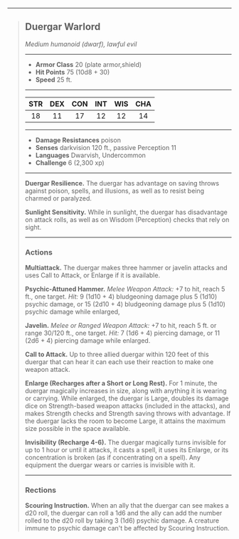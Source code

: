 ***
> ## Duergar Warlord
> *Medium humanoid (dwarf), lawful evil*
> 
> ***
> 
> - **Armor Class** 20 (plate armor,shield)
> - **Hit Points** 75 (10d8 + 30)
> - **Speed** 25 ft.
> 
> ***
> 
> |STR|DEX|CON|INT|WIS|CHA|
> |:---:|:---:|:---:|:---:|:---:|:---:|
> |18|11|17|12|12|14|
> 
> ***
> 
> - **Damage Resistances** poison
> - **Senses** darkvision 120 ft., passive Perception 11
> - **Languages** Dwarvish, Undercommon
> - **Challenge** 6 (2,300 xp)
> 
> ***
> 
> **Duergar Resilience.** The duergar has advantage on saving throws against poison, spells, and illusions, as well as to resist being charmed or paralyzed.
> 
> **Sunlight Sensitivity.** While in sunlight, the duergar has disadvantage on attack rolls, as well as on Wisdom (Perception) checks that rely on sight.
> 
> ***
> 
> ### Actions
> **Multiattack.** The duergar makes three hammer or javelin attacks and uses Call to Attack, or Enlarge if it is available.
> 
> **Psychic-Attuned Hammer.** *Melee Weapon Attack:* +7 to hit, reach 5 ft., one target. *Hit:* 9 (1d10 + 4) bludgeoning damage plus 5 (1d10) psychic damage, or 15 (2d10 + 4) bludgeoning damage plus 5 (1d10) psychic damage while enlarged,
> 
> **Javelin.** *Melee or Ranged Weapon Attack:* +7 to hit, reach 5 ft. or range 30/120 ft., one target. *Hit:* 7 (1d6 + 4) piercing damage, or 11 (2d6 + 4) piercing damage while enlarged.
> 
> **Call to Attack.** Up to three allied duergar within 120 feet of this duergar that can hear it can each use their reaction to make one weapon attack.
> 
> **Enlarge (Recharges after a Short or Long Rest).** For 1 minute, the duergar magically increases in size, along with anything it is wearing or carrying. While enlarged, the duergar is Large, doubles its damage dice on Strength-based weapon attacks (included in the attacks), and makes Strength checks and Strength saving throws with advantage. If the duergar lacks the room to become Large, it attains the maximum size possible in the space available.
> 
> **Invisibility (Recharge 4-6).** The duergar magically turns invisible for up to 1 hour or until it attacks, it casts a spell, it uses its Enlarge, or its concentration is broken (as if concentrating on a spell). Any equipment the duergar wears or carries is invisible with it.
> 
> ***
> 
> ### Rections
> **Scouring Instruction.** When an ally that the duergar can see makes a d20 roll, the duergar can roll a 1d6 and the ally can add the number rolled to the d20 roll by taking 3 (1d6) psychic damage. A creature immune to psychic damage can't be affected by Scouring Instruction.